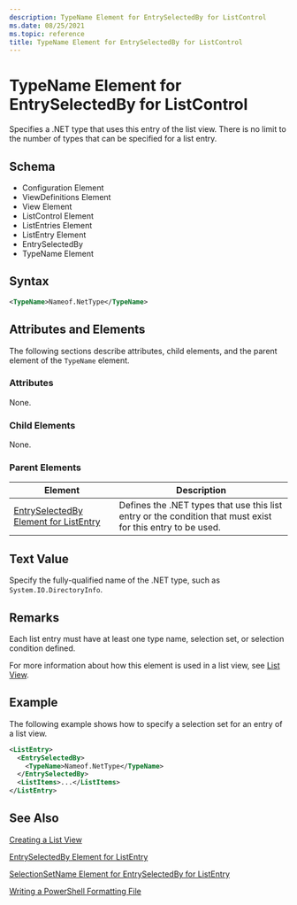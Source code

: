 ```yaml
---
description: TypeName Element for EntrySelectedBy for ListControl
ms.date: 08/25/2021
ms.topic: reference
title: TypeName Element for EntrySelectedBy for ListControl
---
```

# TypeName Element for EntrySelectedBy for ListControl

Specifies a .NET type that uses this entry of the list view. There is no limit to the number of
types that can be specified for a list entry.

## Schema

- Configuration Element
- ViewDefinitions Element
- View Element
- ListControl Element
- ListEntries Element
- ListEntry Element
- EntrySelectedBy
- TypeName Element

## Syntax

```xml
<TypeName>Nameof.NetType</TypeName>
```

## Attributes and Elements

The following sections describe attributes, child elements, and the parent element of the `TypeName`
element.

### Attributes

None.

### Child Elements

None.

### Parent Elements

|Element|Description|
|-------------|-----------------|
|[EntrySelectedBy Element for ListEntry](./entryselectedby-element-for-listentry-for-listcontrol-format.md)|Defines the .NET types that use this list entry or the condition that must exist for this entry to be used.|

## Text Value

Specify the fully-qualified name of the .NET type, such as `System.IO.DirectoryInfo`.

## Remarks

Each list entry must have at least one type name, selection set, or selection condition defined.

For more information about how this element is used in a list view, see [List View](./creating-a-list-view.md).

## Example

The following example shows how to specify a selection set for an entry of a list view.

```xml
<ListEntry>
  <EntrySelectedBy>
    <TypeName>Nameof.NetType</TypeName>
  </EntrySelectedBy>
  <ListItems>...</ListItems>
</ListEntry>
```

## See Also

[Creating a List View](./creating-a-list-view.md)

[EntrySelectedBy Element for ListEntry](./entryselectedby-element-for-listentry-for-listcontrol-format.md)

[SelectionSetName Element for EntrySelectedBy for ListEntry](./selectionsetname-element-for-entryselectedby-for-listcontrol-format.md)

[Writing a PowerShell Formatting File](./writing-a-powershell-formatting-file.md)

